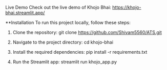 Live Demo
Check out the live demo of Khojo Bhai: https://khojo-bhai.streamlit.app/

**Installation
To run this project locally, follow these steps:

1.  Clone the repository: git clone https://github.com/Shivam5560/ATS.git

2.  Navigate to the project directory:  cd khojo-bhai

3.  Install the required dependencies: pip install -r requirements.txt

4.  Run the Streamlit app: streamlit run khojo_app.py
